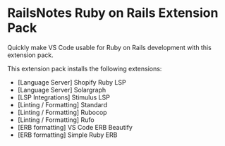 # RailsNotes Ruby on Rails Extension Pack

Quickly make VS Code usable for Ruby on Rails development with this extension pack.

This extension pack installs the following extensions:

- [Language Server] Shopify Ruby LSP
- [Language Server] Solargraph
- [LSP Integrations] Stimulus LSP
- [Linting / Formatting] Standard
- [Linting / Formatting] Rubocop
- [Linting / Formatting] Rufo
- [ERB formatting] VS Code ERB Beautify
- [ERB formatting] Simple Ruby ERB
